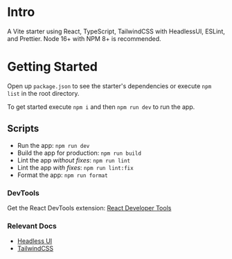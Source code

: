 # Intro

A Vite starter using React, TypeScript, TailwindCSS with HeadlessUI, ESLint, and Prettier. Node 16+ with NPM 8+ is recommended.

# Getting Started

Open up `package.json` to see the starter's dependencies or execute `npm list` in the root directory.

To get started execute `npm i` and then `npm run dev` to run the app.

## Scripts

-   Run the app: `npm run dev`
-   Build the app for production: `npm run build`
-   Lint the app _without fixes_: `npm run lint`
-   Lint the app _with fixes_: `npm run lint:fix`
-   Format the app: `npm run format`

### DevTools

Get the React DevTools extension: [React Developer Tools](https://beta.reactjs.org/learn/react-developer-tools)

### Relevant Docs

-   [Headless UI](https://headlessui.com/)
-   [TailwindCSS](https://tailwindcss.com/docs/)
